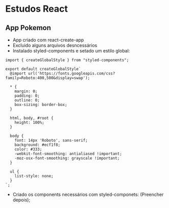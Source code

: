 # Estudos React

## App Pokemon

- App criado com react-create-app
- Excluido alguns arquivos desncessários
- Instalado styled-components e setado um estilo global:

```
import { createGlobalStyle } from "styled-components";

export default createGlobalStyle`
  @import url('https://fonts.googleapis.com/css?family=Roboto:400,500&display=swap');

  * {
    margin: 0;
    padding: 0;
    outline: 0;
    box-sizing: border-box;
  }

  html, body, #root {
    height: 100%;
  }

  body {
    font: 14px 'Roboto', sans-serif;
    background: #ecf1f8;
    color: #333;
    -webkit-font-smoothing: antialiased !important;
    -moz-osx-font-smoothing: grayscale !important;
  }

  ul {
    list-style: none;
  }
`;
```

- Criado os components necessários com styled-componets: (Preencher depois);
